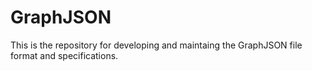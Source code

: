 GraphJSON
=========

This is the repository for developing and maintaing the GraphJSON file format and specifications.
